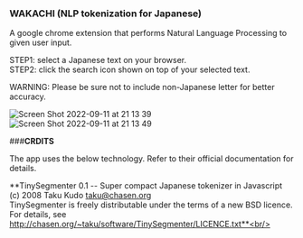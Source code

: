 ### WAKACHI (NLP tokenization for Japanese)
A google chrome extension that performs Natural Language Processing to given user input.

STEP1: select a Japanese text on your browser.<br/>
STEP2: click the search icon shown on top of your selected text.<br/>

WARNING: Please be sure not to include non-Japanese letter for better accuracy.<br/>

![Screen Shot 2022-09-11 at 21 13 39](https://user-images.githubusercontent.com/64245507/189753724-4c5c3f6d-57ea-48ff-89e3-f951d6ab28de.png)
![Screen Shot 2022-09-11 at 21 13 49](https://user-images.githubusercontent.com/64245507/189753734-9dcd2f6d-9336-4431-8316-4ba1cee986a5.png)

###**CRDITS<br/>**

The app uses the below technology. Refer to their official documentation for details.

**TinySegmenter 0.1 -- Super compact Japanese tokenizer in Javascript<br/>
(c) 2008 Taku Kudo <taku@chasen.org><br/>
TinySegmenter is freely distributable under the terms of a new BSD licence.<br/>
For details, see http://chasen.org/~taku/software/TinySegmenter/LICENCE.txt**<br/>
